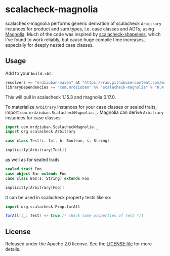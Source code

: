 # scalacheck-magnolia

scalacheck-magnolia performs generic derivation of scalacheck `Arbitrary` instances for product and sum types, i.e.
case classes and ADTs, using [Magnolia](http://magnolia.work). Much of the code was inspired by
[scalacheck-shapeless](https://github.com/alexarchambault/scalacheck-shapeless/blob/master/README.md), which I've
found to work reliably, but cause huge compile time increases, especially for deeply nested case classes.

## Usage

Add to your `build.sbt`:

```scala
resolvers += "mrdziuban-maven" at "https://raw.githubusercontent.com/mrdziuban/maven-repo/master"
libraryDependencies += "com.mrdziuban" %% "scalacheck-magnolia" % "0.4.0"
```

This will pull in scalacheck 1.15.3 and magnolia 0.17.0.

To materialize `Arbitrary` instances for your case classes or sealed traits, import `com.mrdziuban.ScalacheckMagnolia._`.
Magnolia can derive `Arbitrary` instances for case classes

```scala
import com.mrdziuban.ScalacheckMagnolia._
import org.scalacheck.Arbitrary

case class Test(i: Int, b: Boolean, s: String)

implicitly[Arbitrary[Test]]
```

as well as for sealed traits

```scala
sealed trait Foo
case object Bar extends Foo
case class Baz(s: String) extends Foo

implicitly[Arbitrary[Foo]]
```

It can be used in scalacheck property tests like so:

```scala
import org.scalacheck.Prop.forAll

forAll((_: Test) => true /* check some properties of Test */)
```

## License

Released under the Apache 2.0 license. See the [LICENSE file](LICENSE) for more details.
